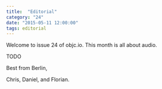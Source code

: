 ```yaml
---
title:  "Editorial"
category: "24"
date: "2015-05-11 12:00:00"
tags: editorial
---
```


Welcome to issue 24 of objc.io. This month is all about audio.

TODO

Best from Berlin,

Chris, Daniel, and Florian.
